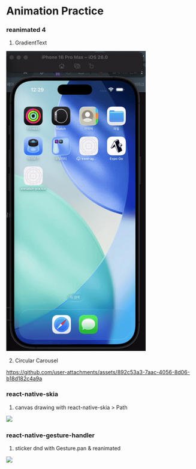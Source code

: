 # Animation Practice

### reanimated 4
1. GradientText

  <img height=800 src="https://github.com/kimja7045/rn-animation-practice/blob/main/src/assets/gradient-text.gif?raw=true">

2. Circular Carousel
 
https://github.com/user-attachments/assets/892c53a3-7aac-4056-8d06-b18d182c4a9a


### react-native-skia
1. canvas drawing with react-native-skia > Path

  <img height=800 src="https://github.com/user-attachments/blob/main/src/assets/f764f388-e256-4868-b6a2-586e1c53bf85">

### react-native-gesture-handler
1. sticker dnd with Gesture.pan & reanimated
  <img height=800 src="https://github.com/user-attachments/blob/main/src/assets/b130897a-53e4-4cb6-8b88-849bee674892">
